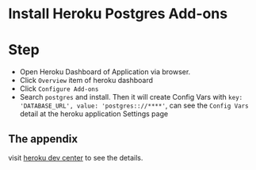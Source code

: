 # Install Heroku Postgres Add-ons

# Step
* Open Heroku Dashboard of Application via browser.
* Click `Overview` item of heroku dashboard
* Click `Configure Add-ons`
* Search `postgres` and install. Then it will create Config Vars with `key: 'DATABASE_URL', value: 'postgres:://****'`, can see the `Config Vars` detail at the heroku application Settings page

## The appendix
visit [heroku dev center](https://devcenter.heroku.com/articles/github-integration) to see the details.